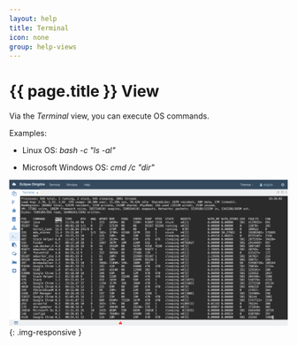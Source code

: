 ```yaml
---
layout: help
title: Terminal
icon: none
group: help-views
---
```


{{ page.title }} View
===

Via the *Terminal* view, you can execute OS commands.  

Examples:

* Linux OS: *bash -c "ls -al"*

* Microsoft Windows OS: *cmd /c "dir"*

![Terminal view](images/ide_view_terminal.png){: .img-responsive }


